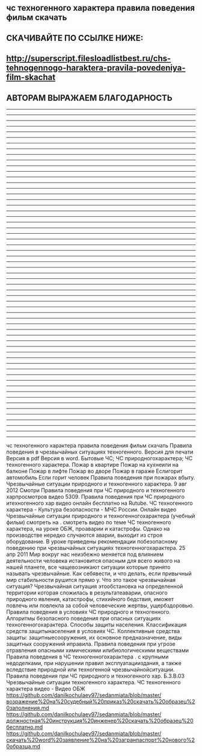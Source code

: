 чс техногенного характера правила поведения фильм скачать
--------------------------------------------------
СКАЧИВАЙТЕ ПО ССЫЛКЕ НИЖЕ:
--------------------------------------------------
http://superscript.filesloadlistbest.ru/chs-tehnogennogo-haraktera-pravila-povedeniya-film-skachat
--------------------------------------------------
АВТОРАМ ВЫРАЖАЕМ БЛАГОДАРНОСТЬ
--------------------------------------------------
--------------------------------------------------
--------------------------------------------------
--------------------------------------------------
--------------------------------------------------
--------------------------------------------------
--------------------------------------------------
--------------------------------------------------
--------------------------------------------------
--------------------------------------------------
--------------------------------------------------
--------------------------------------------------
--------------------------------------------------
--------------------------------------------------
--------------------------------------------------
--------------------------------------------------
--------------------------------------------------
--------------------------------------------------
--------------------------------------------------
--------------------------------------------------
--------------------------------------------------
--------------------------------------------------
--------------------------------------------------
--------------------------------------------------
--------------------------------------------------
--------------------------------------------------
--------------------------------------------------
--------------------------------------------------
--------------------------------------------------
--------------------------------------------------
--------------------------------------------------
--------------------------------------------------
--------------------------------------------------
--------------------------------------------------
--------------------------------------------------
--------------------------------------------------
--------------------------------------------------
--------------------------------------------------
--------------------------------------------------
--------------------------------------------------
--------------------------------------------------
--------------------------------------------------
--------------------------------------------------
--------------------------------------------------
--------------------------------------------------
--------------------------------------------------
--------------------------------------------------
--------------------------------------------------
--------------------------------------------------
--------------------------------------------------
--------------------------------------------------
--------------------------------------------------
--------------------------------------------------
--------------------------------------------------
--------------------------------------------------
--------------------------------------------------
--------------------------------------------------
--------------------------------------------------
--------------------------------------------------
--------------------------------------------------
чс техногенного характера правила поведения фильм скачать Правила поведения в чрезвычайных ситуациях техногенного. Версия для печати Версия в pdf Версия в word. Бытовые ЧС; ЧС природногохарактера; ЧС техногенного характера. Пожар в квартире  Пожар на кухнеили на балконе  Пожар в лифте  Пожар во дворе  Пожар в гараже  Еслигорит автомобиль  Если горит человек  Правила поведения при пожарах вбыту. Чрезвычайные ситуации природного и техногенного характера. 9 авг 2012  Смотри Правила поведения при ЧС природного и техногенного харпросмотров видео 5309. Правила поведения при ЧС природного итехногенного хар видео онлайн бесплатно на Rutube. ЧС техногенного характера - Культура безопасности - МЧС России. Онлайн видео Чрезвычайные ситуации природного и техногенногохарактера (учебный фильм)  смотреть на . смотреть видео по теме ЧС техногенного характера, на уроке ОБЖ, проаварии и катастрофы.  Однако на производстве нередко случаются аварии, выходит из строя оборудование. В уроке приведены рекомендации побезопасному поведению при чрезвычайных ситуациях техногенногохарактера. 25 апр 2011  Мир вокруг нас неизбежно меняется под влиянием деятельности человека истановится опасным для всего живого на нашей планете, все чащевозникают ситуации которые принято называть чрезвычайные. Как себявести, и что делать, если привычный мир стабильности рушится прямо у. Что это такое  чрезвычайная ситуация? Чрезвычайная ситуация  этообстановка на определенной территории которая сложилась в результатеаварии, опасного природного явления, катастрофы, стихийного бедствия, иможет повлечь или повлекла за собой человеческие жертвы, ущербздоровью. Правила поведения в условиях ЧС природного и техногенного. Алгоритмы безопасного поведения при опасных ситуациях техногенногохарактера. Способы защиты населения. Классификация средств защитынаселения в условиях ЧС. Коллективные средства защиты: защитныесооружения, их основное предназначение, виды защитных сооружений иправила.
Правила поведения при угрозе отравления опасными химическими илибиологическими веществами  Правила поведения в ЧС техногенногохарактера . с крупными недоделками, при нарушении правил эксплуатацииздания, а также вследствие природной или техногенной чрезвычайнойситуации. Правила поведения при ЧС природного и техногенного хар. Б.3.В.03 Чрезвычайные ситуации техногенного характера. ЧС техногенного характера видео - Видео ОБЖ
https://github.com/danilkochulaev97/sedanmiata/blob/master/возражение%20на%20судебный%20приказ%20скачать%20образец%20заполнения.md
https://github.com/danilkochulaev97/sedanmiata/blob/master/должностная%20инструкция%20инженер%20скачать%20образец%20бесплатно.md
https://github.com/danilkochulaev97/sedanmiata/blob/master/скачать%20word%20заявление%20на%20загранпаспорт%20нового%20образца.md